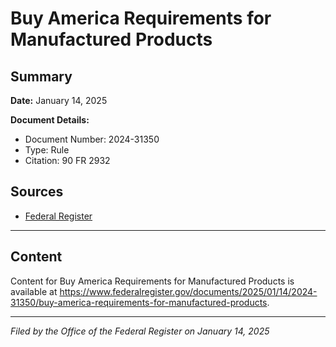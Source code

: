 # Buy America Requirements for Manufactured Products

## Summary

**Date:** January 14, 2025

**Document Details:**
- Document Number: 2024-31350
- Type: Rule
- Citation: 90 FR 2932

## Sources
- [Federal Register](https://www.federalregister.gov/documents/2025/01/14/2024-31350/buy-america-requirements-for-manufactured-products)

---

## Content

Content for Buy America Requirements for Manufactured Products is available at https://www.federalregister.gov/documents/2025/01/14/2024-31350/buy-america-requirements-for-manufactured-products.

---

*Filed by the Office of the Federal Register on January 14, 2025*
